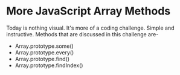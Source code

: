 # More JavaScript Array Methods
Today is nothing visual. It's more of a coding challenge. Simple and instructive. 
Methods that are discussed in this challenge are-
+ Array.prototype.some() 
+ Array.prototype.every() 
+ Array.prototype.find()
+ Array.prototype.findIndex()
